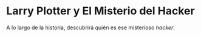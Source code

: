 # Larry Plotter y El Misterio del Hacker

A lo largo de la historia, descubrirá quién es ese
misterioso *hacker*.
